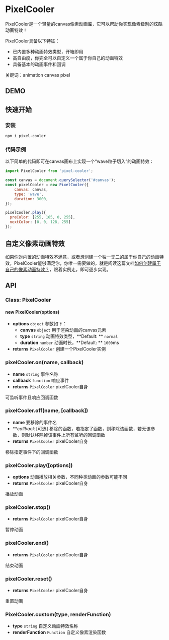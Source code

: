 # PixelCooler

PixelCooler是一个轻量的canvas像素动画库，它可以帮助你实现像素级别的炫酷动画特效！

PixelCooler具备以下特征：

* 已内置多种动画特效类型，开箱即用
* 高自由度，你完全可以自定义一个属于你自己的动画特效
* 具备基本的动画事件和回调

关键词：animation canvas pixel

## DEMO

## 快速开始

### 安装

```
npm i pixel-cooler
```

### 代码示例

以下简单的代码即可在canvas画布上实现一个“wave粒子切入”的动画特效：

```javascript
import PixelCooler from 'pixel-cooler';

const canvas = document.querySelector('#canvas');
const pixelCooler = new PixelCooler({
	canvas: canvas,
	type: 'wave',
	duration: 3000,
});

pixelCooler.play({
  preColor: [255, 165, 0, 255],
  nextColor: [0, 0, 128, 255]
});

```

## 自定义像素动画特效

如果你对内置的动画特效不满意，或者想创建一个独一无二的属于你自己的动画特效，PixelCooler能够满足你，你唯一需要做的，就是阅读这篇文档[如何创建属于自己的像素动画特效？](https://github.com/JS-Hao/pixel-cooler)，跟着实例走，即可逐步实现。

## API

### Class: PixelCooler

#### new PixelCooler(options)

* **options**  `object` 参数如下：
  * **canvas** `object` 用于渲染动画的canvas元素
  * **type** `string` 动画特效类型，**Default: ** `normal`
  * **duration** `number` 动画时长，**Default: ** `1000`ms
* **returns** `PixelCooler` 创建一个PixelCooler实例


### pixelCooler.on(name, callback)

* **name** `string` 事件名称
* **callback** `function` 响应事件
* **returns** `PixelCooler` pixelCooler自身

可监听事件且响应回调函数

### pixelCooler.off(name, [callback])

* **name** 要移除的事件名
* ***callback* [可选] 移除的函数，若指定了函数，则移除该函数，若无该参数，则默认移除掉该事件上所有监听的回调函数
* **returns** `PixelCooler` pixelCooler自身

移除指定事件下的回调函数

### pixelCooler.play([options])

* **options** 动画播放相关参数，不同种类动画的参数可能不同
* **returns**  `PixelCooler` pixelCooler自身

播放动画


### pixelCooler.stop()

* **returns**  `PixelCooler` pixelCooler自身

暂停动画


### pixelCooler.end()

* **returns**  `PixelCooler` pixelCooler自身

结束动画


### pixelCooler.reset()

* **returns**  `PixelCooler` pixelCooler自身

重置动画


### PixelCooler.custom(type, renderFunction)

* **type** `string` 自定义动画特效名称
* **renderFunction** `Function` 自定义像素渲染函数

